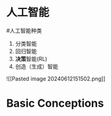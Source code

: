 # 人工智能
#人工智能种类
1. 分类智能
2. 回归智能
3. **决策**智能(RL)
4. 创造（生成）智能

![[Pasted image 20240612151502.png]]

# Basic Conceptions
